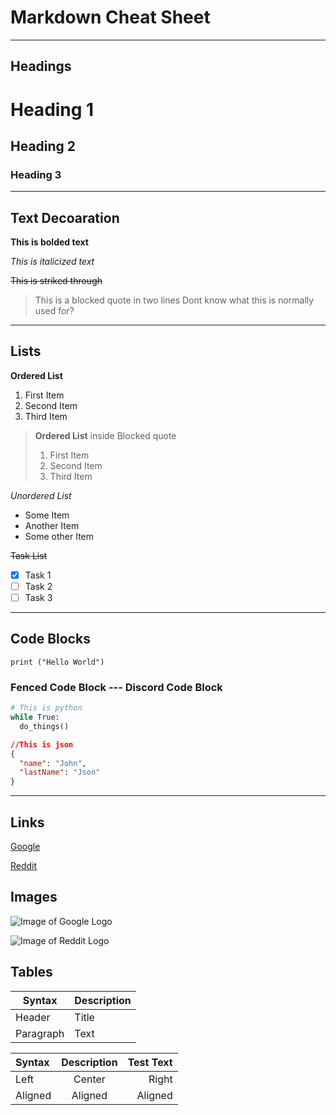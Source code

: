 # Markdown Cheat Sheet

---
## Headings

# Heading 1
## Heading 2
### Heading 3
---

## Text Decoaration
**This is bolded text**

*This is italicized text*

~~This is striked through~~

> This is a blocked quote
> in two lines
> Dont know what this is normally used for?

---

## Lists

**Ordered List**
1. First Item
2. Second Item
3. Third Item

> **Ordered List** inside Blocked quote
> 1. First Item
> 2. Second Item
> 3. Third Item

*Unordered List*
- Some Item
- Another Item
- Some other Item

~~Task List~~
- [x] Task 1
- [ ] Task 2
- [ ] Task 3

---
## Code Blocks


`print ("Hello World")`

### Fenced Code Block --- Discord Code Block
```py
# This is python
while True:
  do_things()
```

```json
//This is json
{
  "name": "John",
  "lastName": "Json"
}
```

---

## Links
[Google](https://www.google.com)

[Reddit](https://www.reddit.com)

## Images

![Image of Google Logo](https://www.google.com/images/branding/googlelogo/2x/googlelogo_color_160x56dp.png)

![Image of Reddit Logo](https://pbs.twimg.com/profile_images/1333471260483801089/OtTAJXEZ_400x400.jpg)

## Tables

| Syntax | Description |
| ----------- | ----------- |
| Header | Title |
| Paragraph | Text |


| Syntax      | Description | Test Text     |
| :--        |    :----:   |          ---: |
| Left      | Center       | Right   |
| Aligned   | Aligned        | Aligned      |
